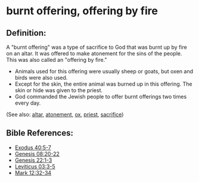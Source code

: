 # burnt offering, offering by fire #

## Definition: ##

A "burnt offering" was a type of sacrifice to God that was burnt up by fire on an altar. It was offered to make atonement for the sins of the people. This was also called an "offering by fire."

* Animals used for this offering were usually sheep or goats, but oxen and birds were also used.
* Except for the skin, the entire animal was burned up in this offering. The skin or hide was given to the priest.
* God commanded the Jewish people to offer burnt offerings two times every day.

(See also: [altar](../other/altar.md), [atonement](../kt/atonement.md), [ox](../other/ox.md), [priest](../kt/priest.md), [sacrifice](../other/sacrifice.md))

## Bible References: ##

* [Exodus 40:5-7](en/tn/exo/help/40/05)
* [Genesis 08:20-22](en/tn/gen/help/08/20)
* [Genesis 22:1-3](en/tn/gen/help/22/01)
* [Leviticus 03:3-5](en/tn/lev/help/03/03)
* [Mark 12:32-34](en/tn/mrk/help/12/32)